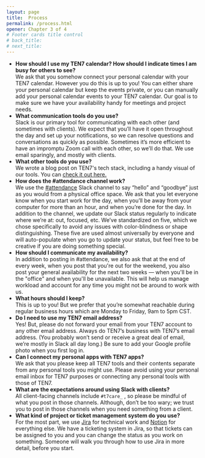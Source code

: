 ```yaml
---
layout: page
title:  Process
permalink: /process.html
opener: Chapter 3 of 4
# Footer cards title control
# back_title:
# next_title: 
---
```


- **How should I use my TEN7 calendar? How should I indicate times I am busy for others to see?**  
We ask that you somehow connect your personal calendar with your TEN7 calendar. However you do this is up to you! You can either share your personal calendar but keep the events private, or you can manually add your personal calendar events to your TEN7 calendar. Our goal is to make sure we have your availability handy for meetings and project needs.
- **What communication tools do you use?**  
Slack is our primary tool for communicating with each other (and sometimes with clients). We expect that you’ll have it open throughout the day and set up your notifications, so we can resolve questions and conversations as quickly as possible. Sometimes it’s more efficient to have an impromptu Zoom call with each other, so we’ll do that.  We use email sparingly, and mostly with clients.
- **What other tools do you use?**  
We wrote a blog post on TEN7's tech stack, including a handy visual of our tools. You can [check it out here.](https://ten7.com/blog/post/ten7s-tech-stack)
- **How does the #attendance channel work?**  
We use the [#attendance](https://ten7.slack.com/archives/C1LKZENTF) Slack channel to say “hello” and “goodbye” just as you would from a physical office space. We ask that you let everyone know when you start work for the day, when you’ll be away from your computer for more than an hour, and when you’re done for the day. In addition to the channel, we update our Slack status regularly to indicate where we’re at: out, focused, etc. We’ve standardized on five, which we chose specifically to avoid any issues with color-blindness or shape distinguishing. These five are used almost universally by everyone and will auto-populate when you go to update your status, but feel free to be creative if you are doing something special.
- **How should I communicate my availability?**  
In addition to posting in #attendance, we also ask that at the end of every week, when you post that you're out for the weekend, you also post your general availability for the next two weeks — when you'll be in the "office" and when you'll be unavailable. This will help us manage workload and account for any time you might not be around to work with us.
- **What hours should I keep?**  
This is up to you! But we prefer that you’re somewhat reachable during regular business hours which are Monday to Friday, 9am to 5pm CST. 
- **Do I need to use my TEN7 email address?**  
Yes! But, please do not forward your email from your TEN7 account to any other email address. Always do TEN7’s business with TEN7’s email address. (You probably won’t send or receive a great deal of email, we’re mostly in Slack all day long.) Be sure to add your Google profile photo when you first log in.
- **Can I connect my personal apps with TEN7 apps?**  
We ask that you please keep all TEN7 tools and their contents separate from any personal tools you might use. Please avoid using your personal email inbox for TEN7 purposes or connecting any personal tools with those of TEN7.     
- **What are the expectations around using Slack with clients?**  
All client-facing channels include `#t7care_` , so please be mindful of what you post in those channels. Although, don’t be too wary; we trust you to post in those channels when you need something from a client. 
- **What kind of project or ticket management system do you use?**  
For the most part, we use [Jira](https://teamten7.atlassian.net/) for technical work and [Notion](https://ten7.notion.site/) for everything else. We have a ticketing system in Jira, so that tickets can be assigned to you and you can change the status as you work on something. Someone will walk you through how to use Jira in more detail, before you start. 
